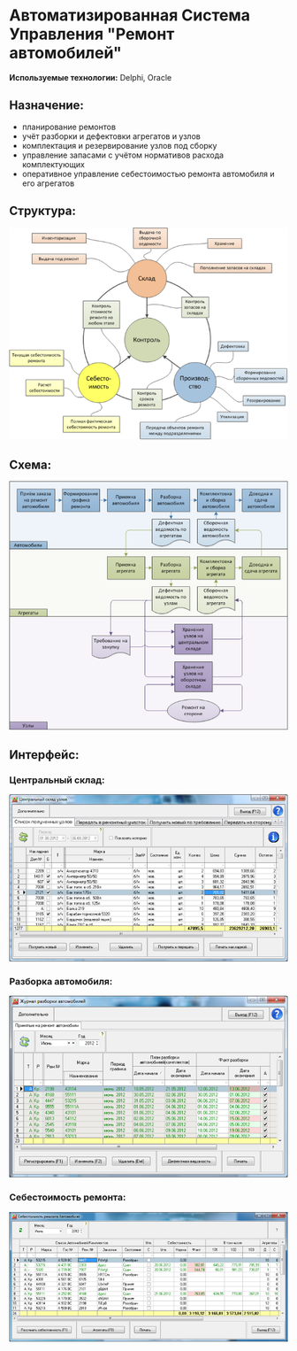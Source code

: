 # Автоматизированная Система Управления "Ремонт автомобилей"

**Используемые технологии:** Delphi, Oracle

## Назначение:
* планирование ремонтов
* учёт разборки и дефектовки агрегатов и узлов
* комплектация и резервирование узлов под сборку
* управление запасами с учётом нормативов расхода комплектующих
* оперативное управление себестоимостью ремонта автомобиля и его агрегатов

## Структура:
![](/images/remont_struct.png)

## Схема:
![](/images/remont_schema.png)

## Интерфейс:
### Центральный склад:
![](/images/remont_store.png)
### Разборка автомобиля:
![](/images/remont_veh.png)
### Себестоимость ремонта:
![](/images/remont_cost.png)
